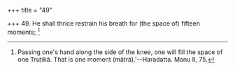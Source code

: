 +++
title = "49"

+++
49. He shall thrice restrain his breath for (the space of) fifteen moments; [^41] 


[^41]:  Passing one's hand along the side of the knee, one will fill the space of one Truṭikā. That is one moment (mātrā).'--Haradatta. Manu II, 75.
